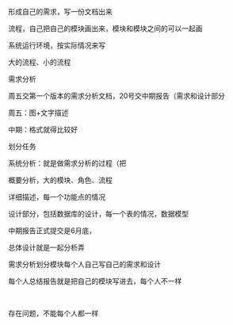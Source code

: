 

形成自己的需求，写一份文档出来

流程，自己把自己的模块画出来，模块和模块之间的可以一起画



系统运行环境，按实际情况来写



大的流程、小的流程



需求分析



周五交第一个版本的需求分析文档，20号交中期报告（需求和设计部分



周五：图+文字描述

中期：格式就得比较好



划分任务



系统分析：就是做需求分析的过程（把

概要分析，大的模块、角色、流程

详细描述，每一个功能点的情况

设计部分，包括数据库的设计，每一个表的情况，数据模型



中期报告正式提交是6月底，

总体设计就是一起分析弄

需求分析划分模块每个人自己写自己的需求和设计



每个人总结报告就是把自己的模块写进去，每个人不一样

​                                                                                                                                                                                                                                                                                                                                                                                                                                                                                                                                                                                                                                                                                                                                                                                                                                                                                                                                                                                                                                                                                                                                                                                                                                                                                                                                                                                                                                                                                                                                                                                                                                                                                                                                                                                                                                                                                                                                                                                                                                                                                                                                                                                                                                                                                                                                                                                                                                                                                                                                                                                                                                                                                                                                                                                                                                                                                                                                                                                                  



存在问题，不能每个人都一样




